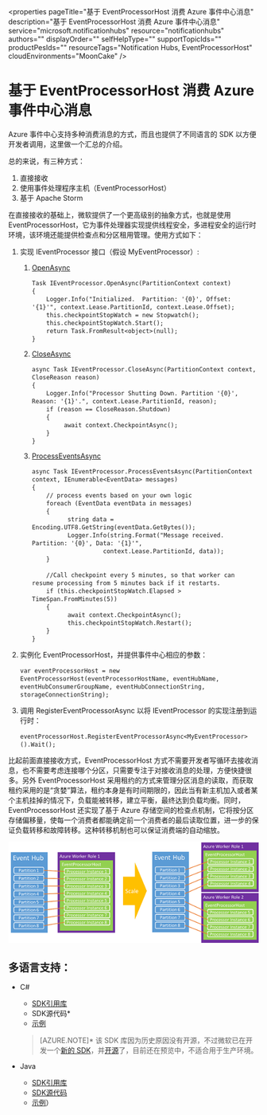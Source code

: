 <properties 
	pageTitle="基于 EventProcessorHost 消费 Azure 事件中心消息" 
	description="基于 EventProcessorHost 消费 Azure 事件中心消息" 
	service="microsoft.notificationhubs"
	resource="notificationhubs"
	authors=""
	displayOrder=""
	selfHelpType=""
    supportTopicIds=""
    productPesIds=""
    resourceTags="Notification Hubs, EventProcessorHost"​
    cloudEnvironments="MoonCake" 
/>
<tags 
	ms.service="notification-hubs-aog"
	ms.date="" 
	wacn.date="1/12/2016"
/>
# 基于 EventProcessorHost 消费 Azure 事件中心消息

Azure 事件中心支持多种消费消息的方式，而且也提供了不同语言的 SDK 以方便开发者调用，这里做一个汇总的介绍。

总的来说，有三种方式：

1.	直接接收
2.	使用事件处理程序主机（EventProcessorHost）
3.	基于 Apache Storm

在直接接收的基础上，微软提供了一个更高级别的抽象方式，也就是使用 EventProcessorHost，它为事件处理器实现提供线程安全，多进程安全的运行时环境，该环境还能提供检查点和分区租用管理。使用方式如下：

1.	实现 IEventProcessor 接口（假设 MyEventProcessor）:

	1.	[OpenAsync](https://msdn.microsoft.com/zh-cn/library/azure/microsoft.servicebus.messaging.ieventprocessor.openasync.aspx)

			Task IEventProcessor.OpenAsync(PartitionContext context)
			{
				Logger.Info("Initialized.  Partition: '{0}', Offset: '{1}'", context.Lease.PartitionId, context.Lease.Offset);
				this.checkpointStopWatch = new Stopwatch();
				this.checkpointStopWatch.Start();
				return Task.FromResult<object>(null);
			}

	2.	[CloseAsync](https://msdn.microsoft.com/zh-cn/library/azure/microsoft.servicebus.messaging.ieventprocessor.closeasync.aspx)
	
			async Task IEventProcessor.CloseAsync(PartitionContext context, CloseReason reason)
			{
				Logger.Info("Processor Shutting Down. Partition '{0}', Reason: '{1}'.", context.Lease.PartitionId, reason);
				if (reason == CloseReason.Shutdown)
				{
				     await context.CheckpointAsync();
				}
			}

	3.	[ProcessEventsAsync](https://msdn.microsoft.com/zh-cn/library/azure/microsoft.servicebus.messaging.ieventprocessor.processeventsasync.aspx)

			async Task IEventProcessor.ProcessEventsAsync(PartitionContext context, IEnumerable<EventData> messages)
			{
				// process events based on your own logic
				foreach (EventData eventData in messages)
				{
				      string data = Encoding.UTF8.GetString(eventData.GetBytes());
				      Logger.Info(string.Format("Message received.  Partition: '{0}', Data: '{1}'",
				                context.Lease.PartitionId, data));
				}
	
				//Call checkpoint every 5 minutes, so that worker can resume processing from 5 minutes back if it restarts.
				if (this.checkpointStopWatch.Elapsed > TimeSpan.FromMinutes(5))
				{
				      await context.CheckpointAsync();
				      this.checkpointStopWatch.Restart();
				}
			}

2.	实例化 EventProcessorHost，并提供事件中心相应的参数：

		var eventProcessorHost = new EventProcessorHost(eventProcessorHostName, eventHubName, eventHubConsumerGroupName, eventHubConnectionString, storageConnectionString);

3.	调用 RegisterEventProcessorAsync 以将 IEventProcessor 的实现注册到运行时：
		
		eventProcessorHost.RegisterEventProcessorAsync<MyEventProcessor>().Wait();

比起前面直接接收方式，EventProcessorHost 方式不需要开发者写循环去接收消息，也不需要考虑连接哪个分区，只需要专注于对接收消息的处理，方便快捷很多。另外 EventProcessorHost 采用租约的方式来管理分区消息的读取，而获取租约采用的是“贪婪”算法，租约本身是有时间期限的，因此当有新主机加入或者某个主机挂掉的情况下，负载能被转移，建立平衡，最终达到负载均衡。同时，EventProcessorHost 还实现了基于 Azure 存储空间的检查点机制，它将按分区存储偏移量，使每一个消费者都能确定前一个消费者的最后读取位置，进一步的保证负载转移和故障转移。这种转移机制也可以保证消费端的自动缩放。

![AutoScale](./media/aog-notification-hubs-eventprocessorhost-consume-message/AutoScale.png)
 
## **多语言支持：**

*	C#
	*	[SDK引用库](https://www.nuget.org/packages/Microsoft.Azure.ServiceBus.EventProcessorHost/)
	*	SDK源代码*
	*	[示例](https://github.com/allenhula/azure-china-get-started/tree/master/EventHub/CSharp/EventProcessorHostDemo)

	>[AZURE.NOTE]* 该 SDK 库因为历史原因没有开源，不过微软已在开发一个[新的 SDK](https://github.com/azure/azure-event-hubs-dotnet)，并[开源](https://blogs.msdn.microsoft.com/eventhubs/2016/10/13/event-hubs-and-net-standard/)了，目前还在预览中，不适合用于生产环境。

*	Java 
	*	[SDK引用库](https://mvnrepository.com/artifact/com.microsoft.azure/azure-eventhubs-eph)
	*	[SDK源代码](https://github.com/Azure/azure-event-hubs-java/tree/master/azure-eventhubs-eph)
	*	[示例](https://github.com/allenhula/azure-china-get-started/tree/master/EventHub/Java/eventhub-eph)）




